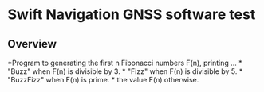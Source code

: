 # Swift Navigation GNSS software test 

## Overview 

*Program to generating the first n Fibonacci numbers F(n), printing ...
	* "Buzz" when F(n) is divisible by 3.
	* "Fizz" when F(n) is divisible by 5.
	* "BuzzFizz" when F(n) is prime.
	*  the value F(n) otherwise.


